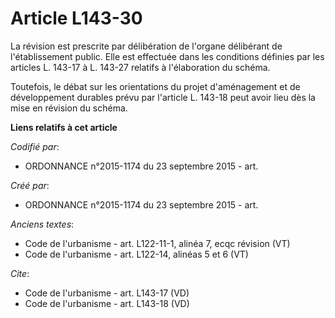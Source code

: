 # Article L143-30

La révision est prescrite par délibération de l'organe délibérant de l'établissement public. Elle est effectuée dans les
conditions définies par les articles L. 143-17 à L. 143-27 relatifs à l'élaboration du schéma. 

Toutefois, le débat sur les orientations du projet d'aménagement et de développement durables prévu par l'article L. 143-18
peut avoir lieu dès la mise en révision du schéma.

**Liens relatifs à cet article**

_Codifié par_:

  - ORDONNANCE n°2015-1174 du 23 septembre 2015 - art.

_Créé par_:

  - ORDONNANCE n°2015-1174 du 23 septembre 2015 - art.

_Anciens textes_:

  - Code de l'urbanisme - art. L122-11-1, alinéa 7, ecqc révision (VT)
  - Code de l'urbanisme - art. L122-14, alinéas 5 et 6 (VT)

_Cite_:

  - Code de l'urbanisme - art. L143-17 (VD)
  - Code de l'urbanisme - art. L143-18 (VD)
